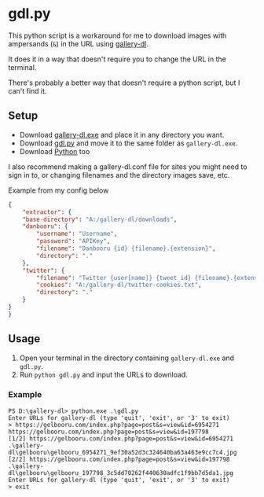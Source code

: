 # gdl.py
This python script is a workaround for me to download images with ampersands (`&`) in the URL using [gallery-dl](https://github.com/mikf/gallery-dl/).

It does it in a way that doesn't require you to change the URL in the terminal.

There's probably a better way that doesn't require a python script, but I can't find it.

## Setup

- Download [gallery-dl.exe](https://github.com/mikf/gallery-dl/releases/) and place it in any directory you want.
- Download [gdl.py](https://raw.githubusercontent.com/cutestkitty/gdl.py/main/gdl.py) and move it to the same folder as `gallery-dl.exe`.
- Download [Python](https://www.python.org/) too

I also recommend making a gallery-dl.conf file for sites you might need to sign in to, or changing filenames and the directory images save, etc.

Example from my config below
```json
{
	"extractor": {
	"base-directory": "A:/gallery-dl/downloads",
	"danbooru": {
		"username": "Username",
		"password": "APIKey",
		"filename": "Danbooru {id} {filename}.{extension}",
		"directory": "."
	},
	"twitter": {
		"filename": "Twitter {user[name]} {tweet_id} {filename}.{extension}",
		"cookies": "A:/gallery-dl/twitter-cookies.txt",
		"directory": "."
	}
}
}

```

## Usage

1. Open your terminal in the directory containing `gallery-dl.exe` and `gdl.py`.
2. Run `python gdl.py` and input the URLs to download.

### Example
```
PS D:\gallery-dl> python.exe .\gdl.py
Enter URLs for gallery-dl (type 'quit', 'exit', or '3' to exit)
> https://gelbooru.com/index.php?page=post&s=view&id=6954271 https://gelbooru.com/index.php?page=post&s=view&id=197798
[1/2] https://gelbooru.com/index.php?page=post&s=view&id=6954271
.\gallery-dl\gelbooru\gelbooru_6954271_9ef30a52d3c324640ba63a463e9cc7c4.jpg
[2/2] https://gelbooru.com/index.php?page=post&s=view&id=197798
.\gallery-dl\gelbooru\gelbooru_197798_3c5dd70262f440630adfc1f9bb7d5da1.jpg
Enter URLs for gallery-dl (type 'quit', 'exit', or '3' to exit)
> exit
```

